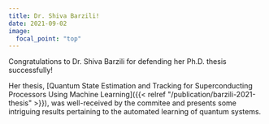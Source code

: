 ```yaml
---
title: Dr. Shiva Barzili!
date: 2021-09-02
image:
  focal_point: "top"
---
```


Congratulations to Dr. Shiva Barzili for defending her Ph.D. thesis successfully!

<!--more-->

Her thesis, [Quantum State Estimation and Tracking for Superconducting Processors Using Machine Learning]({{< relref "/publication/barzili-2021-thesis" >}}), was well-received by the commitee and presents some intriguing results pertaining to the automated learning of quantum systems.

